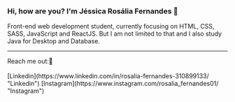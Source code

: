 ### Hi, how are you? I'm Jéssica Rosália Fernandes 👋

Front-end web development student, currently focusing on HTML, CSS, SASS, JavaScript and ReactJS.
But I am not limited to that and I also study Java for Desktop and Database.

<hr>
Reach me out:📱 <br><br>
[Linkedin](https://www.linkedin.com/in/rosalia-fernandes-310899133/ "Linkedin")
[Instagram](https://www.instagram.com/rosalia_fernandes01/ "Instagram")

